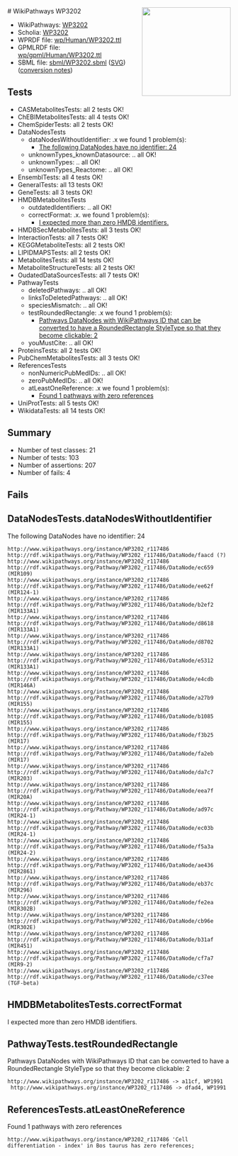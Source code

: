 <img style="float: right; width: 200px" src="../logo.png" />
# WikiPathways WP3202

* WikiPathways: [WP3202](https://identifiers.org/wikipathways:WP3202)
* Scholia: [WP3202](https://scholia.toolforge.org/wikipathways/WP3202)
* WPRDF file: [wp/Human/WP3202.ttl](../wp/Human/WP3202.ttl)
* GPMLRDF file: [wp/gpml/Human/WP3202.ttl](../wp/gpml/Human/WP3202.ttl)
* SBML file: [sbml/WP3202.sbml](../sbml/WP3202.sbml) ([SVG](../sbml/WP3202.svg)) ([conversion notes](../sbml/WP3202.txt))

## Tests
* CASMetabolitesTests: all 2 tests OK!
* ChEBIMetabolitesTests: all 4 tests OK!
* ChemSpiderTests: all 2 tests OK!
* DataNodesTests
    * dataNodesWithoutIdentifier: .x we found 1 problem(s):
        * [The following DataNodes have no identifier: 24](#8792c4b3)
    * unknownTypes_knownDatasource: .. all OK!
    * unknownTypes: .. all OK!
    * unknownTypes_Reactome: .. all OK!
* EnsemblTests: all 4 tests OK!
* GeneralTests: all 13 tests OK!
* GeneTests: all 3 tests OK!
* HMDBMetabolitesTests
    * outdatedIdentifiers: .. all OK!
    * correctFormat: .x. we found 1 problem(s):
        * [I expected more than zero HMDB identifiers.](#ad154c1e)
* HMDBSecMetabolitesTests: all 3 tests OK!
* InteractionTests: all 7 tests OK!
* KEGGMetaboliteTests: all 2 tests OK!
* LIPIDMAPSTests: all 2 tests OK!
* MetabolitesTests: all 14 tests OK!
* MetaboliteStructureTests: all 2 tests OK!
* OudatedDataSourcesTests: all 7 tests OK!
* PathwayTests
    * deletedPathways: .. all OK!
    * linksToDeletedPathways: .. all OK!
    * speciesMismatch: .. all OK!
    * testRoundedRectangle: .x we found 1 problem(s):
        * [Pathways DataNodes with WikiPathways ID that can be converted to have a RoundedRectangle StyleType so that they become clickable: 2](#9fbad3cc)
    * youMustCite: .. all OK!
* ProteinsTests: all 2 tests OK!
* PubChemMetabolitesTests: all 3 tests OK!
* ReferencesTests
    * nonNumericPubMedIDs: .. all OK!
    * zeroPubMedIDs: .. all OK!
    * atLeastOneReference: .x we found 1 problem(s):
        * [Found 1 pathways with zero references](#35eb778e)
* UniProtTests: all 5 tests OK!
* WikidataTests: all 14 tests OK!


## Summary

* Number of test classes: 21
* Number of tests: 103
* Number of assertions: 207
* Number of fails: 4

## Fails

<a name="8792c4b3" />

## DataNodesTests.dataNodesWithoutIdentifier

The following DataNodes have no identifier: 24
```
http://www.wikipathways.org/instance/WP3202_r117486 http://rdf.wikipathways.org/Pathway/WP3202_r117486/DataNode/faacd (?)
http://www.wikipathways.org/instance/WP3202_r117486 http://rdf.wikipathways.org/Pathway/WP3202_r117486/DataNode/ec659 (MIR109)
http://www.wikipathways.org/instance/WP3202_r117486 http://rdf.wikipathways.org/Pathway/WP3202_r117486/DataNode/ee62f (MIR124-1)
http://www.wikipathways.org/instance/WP3202_r117486 http://rdf.wikipathways.org/Pathway/WP3202_r117486/DataNode/b2ef2 (MIR133A1)
http://www.wikipathways.org/instance/WP3202_r117486 http://rdf.wikipathways.org/Pathway/WP3202_r117486/DataNode/d8618 (MIR133A1)
http://www.wikipathways.org/instance/WP3202_r117486 http://rdf.wikipathways.org/Pathway/WP3202_r117486/DataNode/d8702 (MIR133A1)
http://www.wikipathways.org/instance/WP3202_r117486 http://rdf.wikipathways.org/Pathway/WP3202_r117486/DataNode/e5312 (MIR133A1)
http://www.wikipathways.org/instance/WP3202_r117486 http://rdf.wikipathways.org/Pathway/WP3202_r117486/DataNode/e4cdb (MIR146A)
http://www.wikipathways.org/instance/WP3202_r117486 http://rdf.wikipathways.org/Pathway/WP3202_r117486/DataNode/a27b9 (MIR155)
http://www.wikipathways.org/instance/WP3202_r117486 http://rdf.wikipathways.org/Pathway/WP3202_r117486/DataNode/b1085 (MIR155)
http://www.wikipathways.org/instance/WP3202_r117486 http://rdf.wikipathways.org/Pathway/WP3202_r117486/DataNode/f3b25 (MIR17)
http://www.wikipathways.org/instance/WP3202_r117486 http://rdf.wikipathways.org/Pathway/WP3202_r117486/DataNode/fa2eb (MIR17)
http://www.wikipathways.org/instance/WP3202_r117486 http://rdf.wikipathways.org/Pathway/WP3202_r117486/DataNode/da7c7 (MIR203)
http://www.wikipathways.org/instance/WP3202_r117486 http://rdf.wikipathways.org/Pathway/WP3202_r117486/DataNode/eea7f (MIR20A)
http://www.wikipathways.org/instance/WP3202_r117486 http://rdf.wikipathways.org/Pathway/WP3202_r117486/DataNode/ad97c (MIR24-1)
http://www.wikipathways.org/instance/WP3202_r117486 http://rdf.wikipathways.org/Pathway/WP3202_r117486/DataNode/ec03b (MIR24-1)
http://www.wikipathways.org/instance/WP3202_r117486 http://rdf.wikipathways.org/Pathway/WP3202_r117486/DataNode/f5a3a (MIR24-2)
http://www.wikipathways.org/instance/WP3202_r117486 http://rdf.wikipathways.org/Pathway/WP3202_r117486/DataNode/ae436 (MIR2861)
http://www.wikipathways.org/instance/WP3202_r117486 http://rdf.wikipathways.org/Pathway/WP3202_r117486/DataNode/eb37c (MIR296)
http://www.wikipathways.org/instance/WP3202_r117486 http://rdf.wikipathways.org/Pathway/WP3202_r117486/DataNode/fe2ea (MIR302B)
http://www.wikipathways.org/instance/WP3202_r117486 http://rdf.wikipathways.org/Pathway/WP3202_r117486/DataNode/cb96e (MIR302E)
http://www.wikipathways.org/instance/WP3202_r117486 http://rdf.wikipathways.org/Pathway/WP3202_r117486/DataNode/b31af (MIR451)
http://www.wikipathways.org/instance/WP3202_r117486 http://rdf.wikipathways.org/Pathway/WP3202_r117486/DataNode/cf7a7 (MIR9-2)
http://www.wikipathways.org/instance/WP3202_r117486 http://rdf.wikipathways.org/Pathway/WP3202_r117486/DataNode/c37ee (TGF-beta)
```

<a name="ad154c1e" />

## HMDBMetabolitesTests.correctFormat

I expected more than zero HMDB identifiers.
<a name="9fbad3cc" />

## PathwayTests.testRoundedRectangle

Pathways DataNodes with WikiPathways ID that can be converted to have a RoundedRectangle StyleType so that they become clickable: 2
```
http://www.wikipathways.org/instance/WP3202_r117486 -> a11cf, WP1991
 http://www.wikipathways.org/instance/WP3202_r117486 -> dfad4, WP1991
 ```

<a name="35eb778e" />

## ReferencesTests.atLeastOneReference

Found 1 pathways with zero references
```
http://www.wikipathways.org/instance/WP3202_r117486 'Cell differentiation - index' in Bos taurus has zero references; 
```

